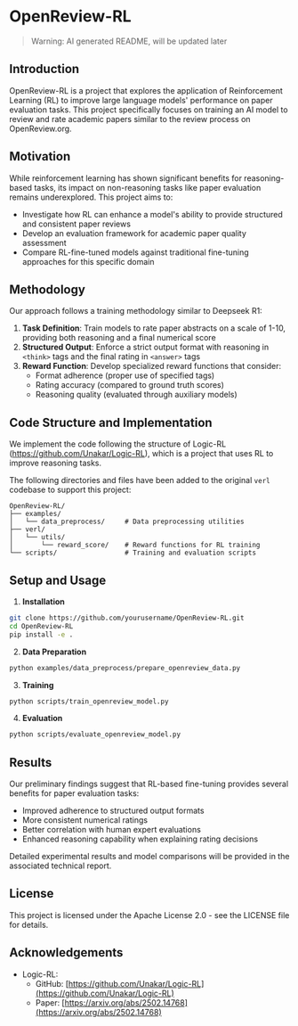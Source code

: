 # OpenReview-RL
> Warning: AI generated README, will be updated later

## Introduction
OpenReview-RL is a project that explores the application of Reinforcement Learning (RL) to improve large language models' performance on paper evaluation tasks. This project specifically focuses on training an AI model to review and rate academic papers similar to the review process on OpenReview.org.

## Motivation
While reinforcement learning has shown significant benefits for reasoning-based tasks, its impact on non-reasoning tasks like paper evaluation remains underexplored. This project aims to:
- Investigate how RL can enhance a model's ability to provide structured and consistent paper reviews
- Develop an evaluation framework for academic paper quality assessment
- Compare RL-fine-tuned models against traditional fine-tuning approaches for this specific domain

## Methodology
Our approach follows a training methodology similar to Deepseek R1:

1. **Task Definition**: Train models to rate paper abstracts on a scale of 1-10, providing both reasoning and a final numerical score
2. **Structured Output**: Enforce a strict output format with reasoning in `<think>` tags and the final rating in `<answer>` tags
3. **Reward Function**: Develop specialized reward functions that consider:
   - Format adherence (proper use of specified tags)
   - Rating accuracy (compared to ground truth scores)
   - Reasoning quality (evaluated through auxiliary models)

## Code Structure and Implementation
We implement the code following the structure of Logic-RL (https://github.com/Unakar/Logic-RL), which is a project that uses RL to improve reasoning tasks.

The following directories and files have been added to the original `verl` codebase to support this project:

```
OpenReview-RL/
├── examples/
│   └── data_preprocess/     # Data preprocessing utilities
├── verl/
│   └── utils/
│       └── reward_score/    # Reward functions for RL training
└── scripts/                 # Training and evaluation scripts
```

## Setup and Usage
1. **Installation**
```bash
git clone https://github.com/yourusername/OpenReview-RL.git
cd OpenReview-RL
pip install -e .
```

2. **Data Preparation**
```bash
python examples/data_preprocess/prepare_openreview_data.py
```

3. **Training**
```bash
python scripts/train_openreview_model.py
```

4. **Evaluation**
```bash
python scripts/evaluate_openreview_model.py
```

## Results
Our preliminary findings suggest that RL-based fine-tuning provides several benefits for paper evaluation tasks:
- Improved adherence to structured output formats
- More consistent numerical ratings
- Better correlation with human expert evaluations
- Enhanced reasoning capability when explaining rating decisions

Detailed experimental results and model comparisons will be provided in the associated technical report.

## License
This project is licensed under the Apache License 2.0 - see the LICENSE file for details.


## Acknowledgements
- Logic-RL:
  - GitHub: [https://github.com/Unakar/Logic-RL](https://github.com/Unakar/Logic-RL)
  - Paper: [https://arxiv.org/abs/2502.14768](https://arxiv.org/abs/2502.14768)


